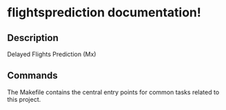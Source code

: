# flightsprediction documentation!

## Description

Delayed Flights Prediction (Mx)

## Commands

The Makefile contains the central entry points for common tasks related to this project.

